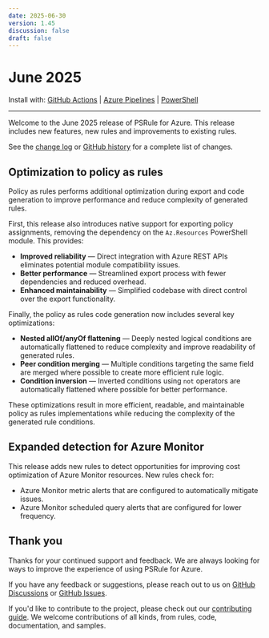 ```yaml
---
date: 2025-06-30
version: 1.45
discussion: false
draft: false
---
```


# June 2025

Install with: [GitHub Actions](../install.md#with-github-actions) | [Azure Pipelines](../install.md#with-azure-pipelines) | [PowerShell](../install.md#with-powershell)

---

Welcome to the June 2025 release of PSRule for Azure.
This release includes new features, new rules and improvements to existing rules.

See the [change log][6] or [GitHub history][7] for a complete list of changes.

## Optimization to policy as rules

Policy as rules performs additional optimization during export and code generation to improve performance and
reduce complexity of generated rules.

First, this release also introduces native support for exporting policy assignments, removing the
dependency on the `Az.Resources` PowerShell module. This provides:

- **Improved reliability** &mdash; Direct integration with Azure REST APIs eliminates potential
  module compatibility issues.
- **Better performance** &mdash; Streamlined export process with fewer dependencies and reduced
  overhead.
- **Enhanced maintainability** &mdash; Simplified codebase with direct control over the export
  functionality.

Finally, the policy as rules code generation now includes several key optimizations:

- **Nested allOf/anyOf flattening** &mdash; Deeply nested logical conditions are automatically
  flattened to reduce complexity and improve readability of generated rules.
- **Peer condition merging** &mdash; Multiple conditions targeting the same field are merged where
  possible to create more efficient rule logic.
- **Condition inversion** &mdash; Inverted conditions using `not` operators are automatically
  flattened where possible for better performance.

These optimizations result in more efficient, readable, and maintainable policy as rules
implementations while reducing the complexity of the generated rule conditions.

## Expanded detection for Azure Monitor

This release adds new rules to detect opportunities for improving cost optimization of Azure Monitor resources.
New rules check for:

- Azure Monitor metric alerts that are configured to automatically mitigate issues.
- Azure Monitor scheduled query alerts that are configured for lower frequency.

## Thank you

Thanks for your continued support and feedback.
We are always looking for ways to improve the experience of using PSRule for Azure.

If you have any feedback or suggestions, please reach out to us on [GitHub Discussions][3] or [GitHub Issues][4].

If you'd like to contribute to the project, please check out our [contributing guide][5].
We welcome contributions of all kinds, from rules, code, documentation, and samples.

  [3]: https://github.com/Azure/PSRule.Rules.Azure/discussions
  [4]: https://github.com/Azure/PSRule.Rules.Azure/issues
  [5]: ../license-contributing/get-started-contributing.md
  [6]: ../changelog.md#v1450
  [7]: https://github.com/Azure/PSRule.Rules.Azure/compare/v1.44.0...v1.45.0
